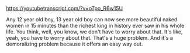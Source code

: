 https://youtubetranscript.com/?v=oTpo_R6w15U

 Any 12 year old boy, 13 year old boy can now see more beautiful naked women in 15 minutes than the richest king in history ever saw in his whole life. You think, well, you know, we don't have to worry about that. It's like, yeah, you have to worry about that. That's a huge problem. And it's a demoralizing problem because it offers an easy way out.